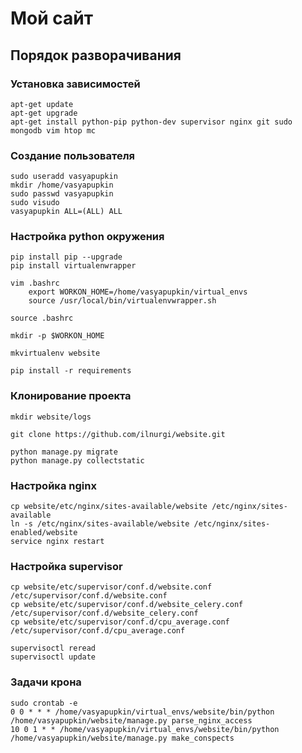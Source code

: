 # Мой сайт

## Порядок разворачивания

### Установка зависимостей

```
apt-get update 
apt-get upgrade
apt-get install python-pip python-dev supervisor nginx git sudo mongodb vim htop mc
```

### Создание пользователя

```
sudo useradd vasyapupkin
mkdir /home/vasyapupkin
sudo passwd vasyapupkin
sudo visudo
vasyapupkin ALL=(ALL) ALL
```

### Настройка python окружения 

```
pip install pip --upgrade
pip install virtualenwrapper

vim .bashrc
    export WORKON_HOME=/home/vasyapupkin/virtual_envs
    source /usr/local/bin/virtualenvwrapper.sh

source .bashrc

mkdir -p $WORKON_HOME

mkvirtualenv website

pip install -r requirements
```


### Клонирование проекта

```
mkdir website/logs

git clone https://github.com/ilnurgi/website.git

python manage.py migrate
python manage.py collectstatic

```


### Настройка nginx

```
cp website/etc/nginx/sites-available/website /etc/nginx/sites-available
ln -s /etc/nginx/sites-available/website /etc/nginx/sites-enabled/website
service nginx restart
```

### Настройка supervisor

```
cp website/etc/supervisor/conf.d/website.conf /etc/supervisor/conf.d/website.conf
cp website/etc/supervisor/conf.d/website_celery.conf /etc/supervisor/conf.d/website_celery.conf
cp website/etc/supervisor/conf.d/cpu_average.conf /etc/supervisor/conf.d/cpu_average.conf

supervisoctl reread
supervisoctl update
```

### Задачи крона

```
sudo crontab -e
0 0 * * * /home/vasyapupkin/virtual_envs/website/bin/python /home/vasyapupkin/website/manage.py parse_nginx_access
10 0 1 * * /home/vasyapupkin/virtual_envs/website/bin/python /home/vasyapupkin/website/manage.py make_conspects
```